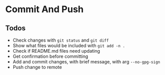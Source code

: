 # Commit And Push

## Todos
- Check changes with `git status` and `git diff`
- Show what files would be included with `git add -n .` 
- Check if README.md files need updating
- Get confirmation before committing 
- Add and commit changes, with brief message, with arg `--no-gpg-sign`
- Push change to remote
